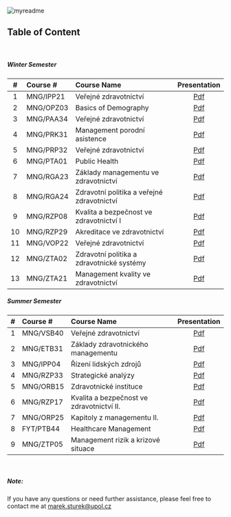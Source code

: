 ![myreadme](https://user-images.githubusercontent.com/70707092/95544092-d0b72880-09bf-11eb-90f7-bdca493307f7.png)

## Table of Content  

<br />

<div align="center">
</div>

<h5>Winter Semester</h5>

|#  |    Course #   |                 Course Name                |  Presentation |  
|:-:|:--------------|:-------------------------------------------|:-------------:|
|1  | MNG/IPP21     | Veřejné zdravotnictví                      |    [Pdf](https://github.com/mareksturek/lectures-related/blob/main/courses/MNG_IPP21/MNG_IPP21.pdf)    |   
|2  | MNG/OPZ03     | Basics of Demography                       |    [Pdf](https://github.com/mareksturek/lectures-related/blob/main/courses/MNG_OZP03/MNG_OZP03.pdf)    |  
|3  | MNG/PAA34     | Veřejné zdravotnictví                      |    [Pdf](https://github.com/mareksturek/lectures-related/blob/main/courses/MNG_PAA34/MNG_PAA34.pdf)    |  
|4  | MNG/PRK31     | Management porodní asistence               |    [Pdf](https://github.com/mareksturek/lectures-related/blob/main/courses/MNG_PRK31/MNG_PRK31.pdf)    |  
|5  | MNG/PRP32     | Veřejné zdravotnictví                      |    [Pdf](https://github.com/mareksturek/lectures-related/blob/main/courses/MNG_PRP32/MNG_PRP32.pdf)    |  
|6  | MNG/PTA01     | Public Health                              |    [Pdf](https://github.com/mareksturek/lectures-related/blob/main/courses/MNG_PTA01/MNG_PTA01.pdf)    |  
|7  | MNG/RGA23     | Základy managementu ve zdravotnictví       |    [Pdf](https://github.com/mareksturek/lectures-related/blob/main/courses/MNG_RGA23/MNG_RGA23.pdf)    |  
|8  | MNG/RGA24     | Zdravotní politika a veřejné zdravotnictví |    [Pdf](https://github.com/mareksturek/lectures-related/blob/main/courses/MNG_RGA24/MNG_RGA24.pdf)    |  
|9  | MNG/RZP08     | Kvalita a bezpečnost ve zdravotnictví I    |    [Pdf](https://github.com/mareksturek/lectures-related/blob/main/courses/MNG_RZP08/MNG_RZP08.pdf)    | 
|10  | MNG/RZP29     | Akreditace ve zdravotnictví                |    [Pdf](https://github.com/mareksturek/lectures-related/blob/main/courses/MNG_RZP29/MNG_RZP29.pdf)    | 
|11  | MNG/VOP22     | Veřejné zdravotnictví                     |    [Pdf](https://github.com/mareksturek/lectures-related/blob/main/courses/MNG_VOP22/MNG_VOP22.pdf)    |  
|12  | MNG/ZTA02    | Zdravotní politika a zdravotnické systémy  |    [Pdf](https://github.com/mareksturek/lectures-related/blob/main/courses/MNG_ZTA02/MNG_ZTA02.pdf)    |  
|13  | MNG/ZTA21    | Management kvality ve zdravotnictví        |    [Pdf](https://github.com/mareksturek/lectures-related/blob/main/courses/MNG_ZTA21/MNG_ZTA21.pdf)    |  



<h5>Summer Semester</h5>

|#  |    Course #   |                 Course Name                |  Presentation   |  
|:-:|:--------------|:-------------------------------------------|:---------------:|
|1  | MNG/VSB40     | Veřejné zdravotnictví                      |    [Pdf](https://github.com/mareksturek/lectures-related/blob/main/courses/MNG_VSB40/MNG_VSB40.pdf)   |   
|2  | MNG/ETB31     | Základy zdravotnického managementu         |    [Pdf](https://github.com/mareksturek/lectures-related/blob/main/courses/MNG_ETB31/MNG_ETB31.pdf)   |  
|3  | MNG/IPP04     | Řízení lidských zdrojů                     |    [Pdf](https://github.com/mareksturek/lectures-related/blob/main/courses/MNG_IPP04/MNG_IPP04.pdf)   |  
|4  | MNG/RZP33     | Strategické analýzy                        |    [Pdf](https://github.com/mareksturek/lectures-related/blob/main/courses/MNG_RZP33/MNG_RZP33.pdf)   |  
|5  | MNG/ORB15     | Zdravotnické instituce                     |    [Pdf](https://github.com/mareksturek/lectures-related/blob/main/courses/MNG_ORB15/MNG_ORB15.pdf)   |  
|6  | MNG/RZP17     | Kvalita a bezpečnost ve zdravotnictví II.  |    [Pdf](https://github.com/mareksturek/lectures-related/blob/main/courses/MNG_RZP17/MNG_RZP17.pdf)   |  
|7  | MNG/ORP25     | Kapitoly z managementu II.                 |    [Pdf](https://github.com/mareksturek/lectures-related/blob/main/courses/MNG_ORP25/MNG_ORP25.pdf)   |  
|8  | FYT/PTB44     | Healthcare Management                      |    [Pdf](https://github.com/mareksturek/lectures-related/blob/main/courses/FYT_PTB44/FYT_PTB44.pdf)   | 
|9  | MNG/ZTP05     | Management rizik a krizové situace         |    [Pdf](https://github.com/mareksturek/lectures-related/blob/main/courses/MNG_ZTP05/MNG_ZTP05.pdf)   |

<br />

<h5>Note:</h5>

If you have any questions or need further assistance, please feel free to contact me at <a>marek.sturek@upol.cz</a>
    